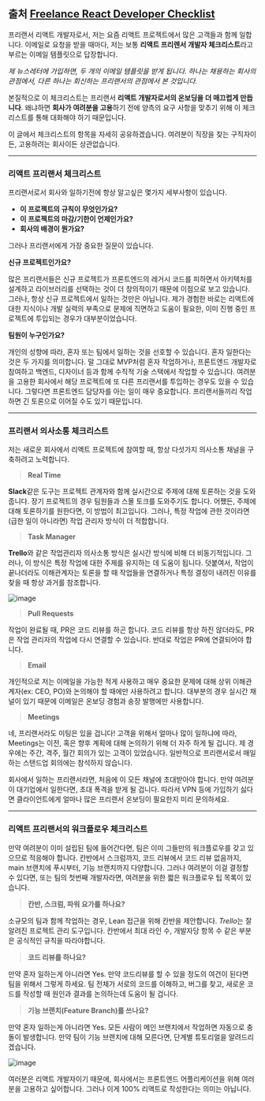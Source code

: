 ## 출처 [Freelance React Developer Checklist](https://www.robinwieruch.de/freelance-react-developer/)

프리랜서 리액트 개발자로서, 저는 요즘 리액트 프로젝트에서 많은 고객들과 함께 일합니다. 이메일로 요청을 받을 때마다, 저는 보통 **리액트 프리렌서 개발자 체크리스트**라고 부르는 이메일 템플릿으로 답장합니다.

_제 뉴스레터에 가입하면, 두 개의 이메일 템플릿을 받게 됩니다. 하나는 채용하는 회사의 관점에서, 다른 하나는 회신하는 프리랜서의 관점에서 본 것입니다._

본질적으로 이 체크리스트는 프리랜서 **리액트 개발자로서의 온보딩을 더 매끄럽게 만듭니다**. 왜냐하면 **회사가 여려분을 고용**하기 전에 양측의 요구 사항을 맞추기 위해 이 체크리스트를 통해 대화해야 하기 때문입니다.

이 글에서 체크리스트의 항목을 자세히 공유하겠습니다. 여려분이 직장을 찾는 구직자이든, 고용하려는 회사이든 상관없습니다.

---

### 리액트 프리랜서 체크리스트

프리랜서로서 회사와 일하기전에 항상 알고싶은 몇가지 세부사항이 있습니다.

- **이 프로젝트의 규칙이 무엇인가요?**
- **이 프로젝트의 마감/기한이 언제인가요?**
- **회사의 배경이 뭔가요?**

그러나 프리랜서에게 가장 중요한 질문이 있습니다.

**신규 프로젝트인가요?**

많은 프리랜서들은 신규 프로젝트가 프론트엔드의 레거시 코드를 피하면서 아키텍처를 설계하고 라이브러리를 선택하는 것이 더 창의적이기 때문에 이점으로 보고 있습니다. 그러나, 항상 신규 프로젝트에서 일하는 것만은 아닙니다. 제가 경험한 바로는 리액트에 대한 지식이나 개발 실력의 부족으로 문제에 직면하고 도움이 필요한, 이미 진행 중인 프로젝트에 투입되는 경우가 대부분이었습니다.

**팀원이 누구인가요?**

개인의 성향에 따라, 혼자 또는 팀에서 일하는 것을 선호할 수 있습니다. 혼자 일한다는 것은 두 가지를 의미합니다. 말 그대로 MVP처럼 혼자 작업하거나, 프론트엔드 개발자로 참여하고 백엔드, 디자이너 등과 함께 수직적 기술 스택에서 작업할 수 있습니다. 여려분을 고용한 회사에서 해당 프로젝트에 또 다른 프리랜서를 투입하는 경우도 있을 수 있습니다. 그렇다면 프론트엔드 담당자를 아는 일이 매우 중요합니다. 프리랜서들끼리 작업하면 긴 토론으로 이어질 수도 있기 때문입니다.

---

### 프리랜서 의사소통 체크리스트

저는 새로운 회사에서 리액트 프로젝트에 참여할 때, 항상 다섯가지 의사소통 채널을 구축하려고 노력합니다.

> **Real Time**

**Slack**같은 도구는 프로젝트 관계자와 함께 실시간으로 주제에 대해 토론하는 것을 도와줍니다. 장기 프로젝트의 경우 팀원들과 스몰 토크를 도와주기도 합니다. 어쨌든, 주제에 대해 토론하기를 원한다면, 이 방법이 최고입니다. 그러나, 특정 작업에 관한 것이라면(급한 일이 아니라면) 작업 관리자 방식이 더 적합합니다.

> **Task Manager**

**Trello**와 같은 작업관리자 의사소통 방식은 실시간 방식에 비해 더 비동기적입니다. 그러나, 이 방식은 특정 작업에 대한 주제를 유지하는 데 도움이 됩니다. 덧붙여서, 작업이 끝나더라도 이해관계자는 토론을 할 때 작업들을 연결하거나 특정 결정이 내려진 이유를 찾을 때 항상 과거를 참조합니다.

![image](https://github.com/Aierse/Aierse/assets/68111814/e509358a-da92-497f-ac5a-82790a2dce2f)

> **Pull Requests**

작업이 완료될 때, PR은 코드 리뷰를 하곤 합니다. 코드 리뷰를 항상 하진 않더라도, PR은 작업 관리자의 작업에 다시 연결할 수 있습니다. 반대로 작업은 PR에 연결되어야 합니다.

> **Email**

개인적으로 저는 이메일을 가능한 적게 사용하고 매우 중요한 문제에 대해 상위 이해관계자(ex: CEO, PO)와 논의해야 할 때에만 사용하려고 합니다. 대부분의 경우 실시간 채널이 있기 때문에 이메일은 온보딩 경험과 송장 발행에만 사용합니다.

> **Meetings**

네, 프리랜서라도 미팅은 있을 겁니다! 고객을 위해서 얼마나 많이 일하냐에 따라, Meetings는 이전, 혹은 향후 계획에 대해 논의하기 위해 더 자주 하게 될 겁니다. 제 경우에는 주간, 격주, 월간 회의가 있는 고객이 있었습니다. 일반적으로 프리랜서로서 매일하는 스탠드업 회의에는 참석하지 않습니다.

회사에서 일하는 프리랜서라면, 처음에 이 모든 채널에 초대받아야 합니다. 만약 여려분이 대기업에서 일한다면, 초대 폭격을 받게 될 겁니다. 따라서 VPN 등에 가입하기 싫다면 클라이언트에게 얼마나 많은 프리랜서 온보딩이 필요한지 미리 문의하세요.

---

### 리액트 프리랜서의 워크플로우 체크리스트

만약 여려분이 이미 설립된 팀에 들어간다면, 팀은 이미 그들만의 워크플로우를 갖고 있으므로 적응해야 합니다. 칸반에서 스크럼까지, 코드 리뷰에서 코드 리뷰 없음까지, main 브랜치에 푸시부터, 기능 브랜치까지 다양합니다. 그러나 여려분이 이걸 결정할 수 있다면, 또는 팀의 첫번째 개발자라면, 여려분을 위한 짧은 워크플로우 팁 목록이 있습니다.

> **칸반, 스크럼, 파워 요가를 하나요?**

소규모의 팀과 함께 작업하는 경우, Lean 접근을 위해 칸반을 제안합니다. *Trello*는 잘 알려진 프로젝트 관리 도구입니다. 칸반에서 최대 라인 수, 개발자당 항목 수 같은 부분은 공식적인 규칙을 따라야합니다.

> **코드 리뷰를 하나요?**

만약 혼자 일하는게 아니라면 Yes. 만약 코드리뷰를 할 수 있을 정도의 여건이 된다면 팀을 위해서 그렇게 하세요. 팀 전체가 서로의 코드를 이해하고, 버그를 찾고, 새로운 코드를 작성할 때 원인과 결과를 논의하는데 도움이 될 겁니다.

> **기능 브랜치(Feature Branch)를 쓰나요?**

만약 혼자 일하는게 아니라면 Yes. 모든 사람이 메인 브랜치에서 작업하면 자동으로 충돌이 발생합니다. 만약 팀이 기능 브랜치에 대해 모른다면, 단계별 튜토리얼을 알려드리겠습니다.

![image](https://github.com/Aierse/Aierse/assets/68111814/d475e41f-73c4-488d-a6ad-52c3ec3bbe70)

여러분은 리액트 개발자이기 때문에, 회사에서는 프론트엔드 어플리케이션을 위해 여러분을 고용하고 싶어합니다. 그러나 이게 100% 리액트로 작성한다는 의미는 아닙니다.
